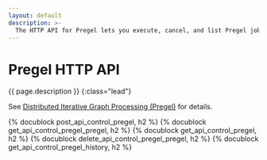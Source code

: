 ```yaml
---
layout: default
description: >-
  The HTTP API for Pregel lets you execute, cancel, and list Pregel jobs
---
```

# Pregel HTTP API

{{ page.description }}
{:class="lead"}

See [Distributed Iterative Graph Processing (Pregel)](../graphs-pregel.html)
for details.

{% docublock post_api_control_pregel, h2 %}
{% docublock get_api_control_pregel_pregel, h2 %}
{% docublock get_api_control_pregel, h2 %}
{% docublock delete_api_control_pregel_pregel, h2 %}
{% docublock get_api_control_pregel_history, h2 %}

